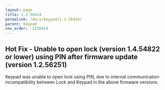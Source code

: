 ```yaml
---
layout: page
title: 1.2.56424
permalink: /docs/keypad/1.2.56424/
parent: Keypad
nav_order: -1256424
---
```


## Hot Fix - Unable to open lock (version 1.4.54822 or lower) using PIN after firmware update (version 1.2.56251)

Keypad was unable to open lock using PIN, due to internal communication incompatibility between Lock and Keypad in the above firmware versions.